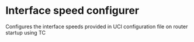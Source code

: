 # Interface speed configurer
Configures the interface speeds provided in UCI configuration file on router startup using TC

